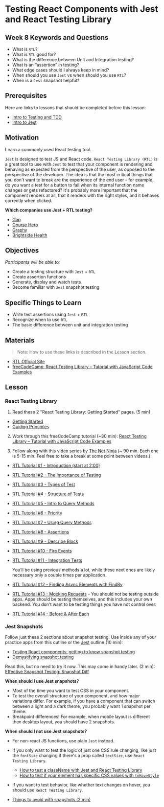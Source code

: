# Testing React Components with Jest and React Testing Library

## Week 8 Keywords and Questions

- What is `RTL`?
- What is `RTL` good for?
- What is the difference between Unit and Integration testing?
- What is an “assertion” in testing?
- What edge cases should I always keep in mind?
- When should you use `Jest` vs when should you use `RTL`?
- When is a `Jest` snapshot helpful?

## Prerequisites

Here are links to lessons that should be completed before this lesson:

- [Intro to Testing and TDD](testing-and-tdd.md)
- [Intro to Jest](jest.md)

## Motivation

Learn a commonly used React testing tool.

`Jest` is designed to test JS and React code. `React Testing Library (RTL)` is a great tool to use with `Jest` to test that your component is rendering and behaving as expected from the perspective of the user, as opposed to the perspective of the developer. The idea is that the most critical things that you don't want to break are the experience of the end user - for example, do you want a test for a button to fail when its internal function name changes or gets refactored? It's probably more important that the component renders at all, that it renders with the right styles, and it behaves correctly when clicked.

**Which companies use Jest + RTL testing?**

- [Gap](https://www.gap.com/)
- [Course Hero](https://www.coursehero.com/)
- [Graphy](https://graphyapp.com/)
- [Brightside Health](https://www.brightside.com/)

## Objectives

_Participants will be able to:_

- Create a testing structure with `Jest` + `RTL`
- Create assertion functions
- Generate, display and watch tests
- Become familiar with `Jest` snapshot testing

## Specific Things to Learn

- Write test assertions using `Jest` + `RTL`
- Recognize when to use `RTL`
- The basic difference between unit and integration testing

## Materials

> Note: How to use these links is described in the Lesson section.

- [RTL Official Site](https://testing-library.com/)
- [freeCodeCamp: React Testing Library – Tutorial with JavaScript Code Examples](https://www.freecodecamp.org/news/react-testing-library-tutorial-javascript-example-code/)

## Lesson

### React Testing Library

1.  Read these 2 "React Testing Library: Getting Started" pages. (5 min)

- [Getting Started](https://testing-library.com/docs/)
- [Guiding Principles](https://testing-library.com/docs/guiding-principles)

2.  Work through this freeCodeCamp tutorial (~30 min): [React Testing Library – Tutorial with JavaScript Code Examples](https://www.freecodecamp.org/news/react-testing-library-tutorial-javascript-example-code/)

3.  Follow along with this video series by [The Net Ninja](https://www.youtube.com/channel/UCW5YeuERMmlnqo4oq8vwUpg) (~ 90 min. Each one is 5-15 min. Feel free to take a break at some point between videos.):

- [RTL Tutorial #1 - Introduction (start at 2:00)](https://youtu.be/7dTTFW7yACQ?t=119)
- [RTL Tutorial #2 - The Importance of Testing](https://youtu.be/tit8PecSH70)
- [RTL Tutorial #3 - Types of Test](https://youtu.be/n_sS-GAgZ98)
- [RTL Tutorial #4 - Structure of Tests](https://youtu.be/SppbtlpPZu4)
- [RTL Tutorial #5 - Intro to Query Methods](https://youtu.be/Yghw9FkNGsc)
- [RTL Tutorial #6 - Priority](https://youtu.be/PLL5Pvuk-tw)
- [RTL Tutorial #7 - Using Query Methods](https://youtu.be/l9qr3EuLE_8)
- [RTL Tutorial #8 - Assertions](https://youtu.be/3ugQRXRToFA)
- [RTL Tutorial #9 - Describe Block](https://youtu.be/kVzw_f7TfCE)
- [RTL Tutorial #10 - Fire Events](https://youtu.be/0Y11K7KSC80)
- [RTL Tutorial #11 - Integration Tests](https://youtu.be/6wbnwsKrnYU)

  You'll be using previous methods a lot, while these next ones are likely necessary only a couple times per application.

- [RTL Tutorial #12 - Finding Async Elements with FindBy](https://youtu.be/V2wWLM8VX5k)
- [RTL Tutorial #13 - Mocking Requests](https://youtu.be/TBZy-Rc-xX0) - You should not be testing outside apps. Apps should be testing themselves, and this includes your own backend. You don't want to be testing things you have not control over.
- [RTL Tutorial #14 - Before & After Each](https://youtu.be/MtiQMhzjQrY)

### Jest Snapshots

Follow just these 2 sections about snapshot testing. Use inside any of your practice apps from this outline or the [Jest](jest.md) outline (10 min):

- [Testing React components: getting to know snapshot testing](https://www.valentinog.com/blog/testing-react/#testing-react-components-getting-to-know-snapshot-testing)
- [Demystifying snapshot testing](https://www.valentinog.com/blog/testing-react/#demystifying-snapshot-testing)

Read this, but no need to try it now. This may come in handy later. (2 min): [Effective Snapshot Testing: Snapshot Diff](https://kentcdodds.com/blog/effective-snapshot-testing#snapshot-diff)

**When should I use Jest snapshots?**

- Most of the time you want to test CSS in your component.
- To test the overall structure of your component, and how major variations differ. For example, if you have a component that can switch between a light and a dark theme, you probably want 1 snapshot per theme.
- Breakpoint differences! For example, when mobile layout is different then desktop layout, you should have 2 snapshots.

**When should I not use Jest snapshots?**

- For non-react JS functions, use plain `Jest` instead.
- If you only want to test the logic of just one CSS rule changing, like just the `fontSize` changing if there's a prop called `textSize`, use `React Testing Library`.
  - [How to test a className with Jest and React Testing Library](https://www.semicolonworld.com/question/72512/how-to-test-a-classname-with-jest-and-react-testing-library)
  - [How to test if your element has specific CSS values with `toHaveStyle`](https://github.com/testing-library/jest-dom#tohavestyle)
- If you want to test behavior, like whether text changes on hover, you should use `React Testing Library`.

- [Things to avoid with snapshots (2 min)](https://kentcdodds.com/blog/effective-snapshot-testing#things-to-avoid-with-snapshots)
